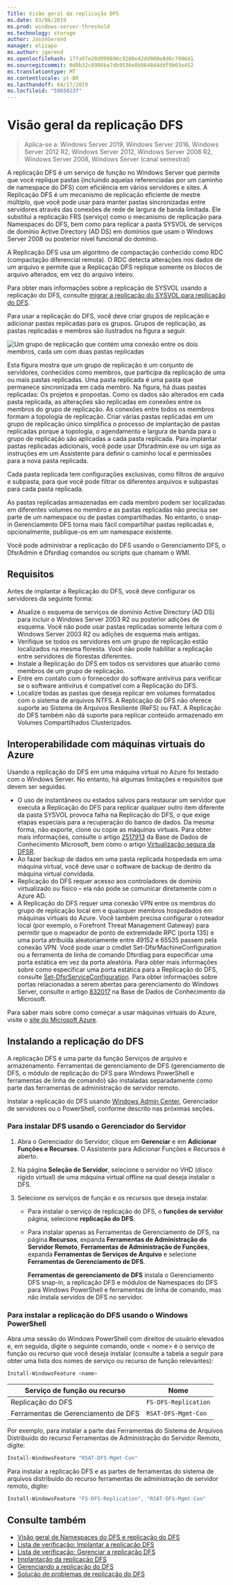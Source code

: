 ```yaml
---
Title: Visão geral da replicação DFS
ms.date: 03/08/2019
ms.prod: windows-server-threshold
ms.technology: storage
author: JasonGerend
manager: elizapo
ms.author: jgerend
ms.openlocfilehash: 17fa97e28d099806c9280e42dd900e8d6c708641
ms.sourcegitcommit: 0d0b32c8986ba7db9536e0b8648d4ddf9b03e452
ms.translationtype: MT
ms.contentlocale: pt-BR
ms.lasthandoff: 04/17/2019
ms.locfileid: "59850237"
---
```

# <a name="dfs-replication-overview"></a>Visão geral da replicação DFS

> Aplica-se a: Windows Server 2019, Windows Server 2016, Windows Server 2012 R2, Windows Server 2012, Windows Server 2008 R2, Windows Server 2008, Windows Server (canal semestral)

A replicação DFS é um serviço de função no Windows Server que permite que você replique pastas (incluindo aquelas referenciadas por um caminho de namespace do DFS) com eficiência em vários servidores e sites. A Replicação DFS é um mecanismo de replicação eficiente de mestre múltiplo, que você pode usar para manter pastas sincronizadas entre servidores através das conexões de rede de largura de banda limitada. Ele substitui a replicação FRS (serviço) como o mecanismo de replicação para Namespaces do DFS, bem como para replicar a pasta SYSVOL de serviços de domínio Active Directory (AD DS) em domínios que usam o Windows Server 2008 ou posterior nível funcional do domínio.

A Replicação DFS usa um algoritmo de compactação conhecido como RDC (compactação diferencial remota). O RDC detecta alterações nos dados de um arquivo e permite que a Replicação DFS replique somente os blocos de arquivo alterados, em vez do arquivo inteiro.

Para obter mais informações sobre a replicação de SYSVOL usando a replicação do DFS, consulte [migrar a replicação do SYSVOL para replicação do DFS](migrate-sysvol-to-dfsr.md).

Para usar a replicação do DFS, você deve criar grupos de replicação e adicionar pastas replicadas para os grupos. Grupos de replicação, as pastas replicadas e membros são ilustrados na figura a seguir.

![Um grupo de replicação que contém uma conexão entre os dois membros, cada um com duas pastas replicadas](media\dfsr-overview.gif)

Esta figura mostra que um grupo de replicação é um conjunto de servidores, conhecidos como membros, que participa da replicação de uma ou mais pastas replicadas. Uma pasta replicada é uma pasta que permanece sincronizada em cada membro. Na figura, há duas pastas replicadas: Os projetos e propostas. Como os dados são alterados em cada pasta replicada, as alterações são replicadas em conexões entre os membros do grupo de replicação. As conexões entre todos os membros formam a topologia de replicação.
Criar várias pastas replicadas em um grupo de replicação único simplifica o processo de implantação de pastas replicadas porque a topologia, o agendamento e largura de banda para o grupo de replicação são aplicadas a cada pasta replicada. Para implantar pastas replicadas adicionais, você pode usar Dfsradmin.exe ou um siga as instruções em um Assistente para definir o caminho local e permissões para a nova pasta replicada.

Cada pasta replicada tem configurações exclusivas, como filtros de arquivo e subpasta, para que você pode filtrar os diferentes arquivos e subpastas para cada pasta replicada.

As pastas replicadas armazenadas em cada membro podem ser localizadas em diferentes volumes no membro e as pastas replicadas não precisa ser parte de um namespace ou de pastas compartilhadas. No entanto, o snap-in Gerenciamento DFS torna mais fácil compartilhar pastas replicadas e, opcionalmente, publique-os em um namespace existente.

Você pode administrar a replicação do DFS usando o Gerenciamento DFS, o DfsrAdmin e Dfsrdiag comandos ou scripts que chamam o WMI.

## <a name="requirements"></a>Requisitos

Antes de implantar a Replicação do DFS, você deve configurar os servidores da seguinte forma:

- Atualize o esquema de serviços de domínio Active Directory (AD DS) para incluir o Windows Server 2003 R2 ou posterior adições de esquema. Você não pode usar pastas replicadas somente leitura com o Windows Server 2003 R2 ou adições de esquema mais antigas.
- Verifique se todos os servidores em um grupo de replicação estão localizados na mesma floresta. Você não pode habilitar a replicação entre servidores de florestas diferentes.
- Instale a Replicação do DFS em todos os servidores que atuarão como membros de um grupo de replicação.
- Entre em contato com o fornecedor do software antivírus para verificar se o software antivírus é compatível com a Replicação do DFS.
- Localize todas as pastas que deseja replicar em volumes formatados com o sistema de arquivos NTFS. A Replicação do DFS não oferece suporte ao Sistema de Arquivos Resiliente (ReFS) ou FAT. A Replicação do DFS também não dá suporte para replicar conteúdo armazenado em Volumes Compartilhados Clusterizados.

## <a name="interoperability-with-azure-virtual-machines"></a>Interoperabilidade com máquinas virtuais do Azure

Usando a replicação do DFS em uma máquina virtual no Azure foi testado com o Windows Server. No entanto, há algumas limitações e requisitos que devem ser seguidas.

- O uso de instantâneos ou estados salvos para restaurar um servidor que executa a Replicação do DFS para replicar qualquer outro item diferente da pasta SYSVOL provoca falha na Replicação do DFS, o que exige etapas especiais para a recuperação do banco de dados. Da mesma forma, não exporte, clone ou copie as máquinas virtuais. Para obter mais informações, consulte o artigo [2517913](http://support.microsoft.com/kb/2517913) da Base de Dados de Conhecimento Microsoft, bem como o artigo [Virtualização segura da DFSR](https://blogs.technet.microsoft.com/filecab/2013/04/05/safely-virtualizing-dfsr/).
- Ao fazer backup de dados em uma pasta replicada hospedada em uma máquina virtual, você deve usar o software de backup de dentro da máquina virtual convidada.
- Replicação do DFS requer acesso aos controladores de domínio virtualizado ou físico – ela não pode se comunicar diretamente com o Azure AD.
- A Replicação do DFS requer uma conexão VPN entre os membros do grupo de replicação local em e quaisquer membros hospedados em máquinas virtuais do Azure. Você também precisa configurar o roteador local (por exemplo, o Forefront Threat Management Gateway) para permitir que o mapeador de ponto de extremidade RPC (porta 135) e uma porta atribuída aleatoriamente entre 49152 e 65535 passem pela conexão VPN. Você pode usar o cmdlet Set-DfsrMachineConfiguration ou a ferramenta de linha de comando Dfsrdiag para especificar uma porta estática em vez da porta aleatória. Para obter mais informações sobre como especificar uma porta estática para a Replicação do DFS, consulte [Set-DfsrServiceConfiguration](https://docs.microsoft.com/powershell/module/dfsr/set-dfsrserviceconfiguration). Para obter informações sobre portas relacionadas a serem abertas para gerenciamento do Windows Server, consulte o artigo [832017](http://support.microsoft.com/kb/832017) na Base de Dados de Conhecimento da Microsoft.

Para saber mais sobre como começar a usar máquinas virtuais do Azure, visite o [site do Microsoft Azure](https://docs.microsoft.com/azure/virtual-machines/).

## <a name="installing-dfs-replication"></a>Instalando a replicação do DFS

A replicação DFS é uma parte da função Serviços de arquivo e armazenamento. Ferramentas de gerenciamento de DFS (gerenciamento de DFS, o módulo de replicação do DFS para Windows PowerShell e ferramentas de linha de comando) são instaladas separadamente como parte das ferramentas de administração de servidor remoto.

Instalar a replicação do DFS usando [Windows Admin Center](../../manage/windows-admin-center/understand/windows-admin-center.md), Gerenciador de servidores ou o PowerShell, conforme descrito nas próximas seções.

### <a name="to-install-dfs-by-using-server-manager"></a>Para instalar DFS usando o Gerenciador do Servidor

1. Abra o Gerenciador do Servidor, clique em **Gerenciar** e em **Adicionar Funções e Recursos**. O Assistente para Adicionar Funções e Recursos é aberto.

2. Na página **Seleção de Servidor**, selecione o servidor no VHD (disco rígido virtual) de uma máquina virtual offline na qual deseja instalar o DFS.

3. Selecione os serviços de função e os recursos que deseja instalar.

    - Para instalar o serviço de replicação do DFS, o **funções de servidor** página, selecione **replicação do DFS**.

    - Para instalar apenas as Ferramentas de Gerenciamento de DFS, na página **Recursos**, expanda **Ferramentas de Administração do Servidor Remoto**, **Ferramentas de Administração de Funções**, expanda **Ferramentas de Serviços de Arquivo** e selecione **Ferramentas de Gerenciamento de DFS**.

         **Ferramentas de gerenciamento de DFS** instala o Gerenciamento DFS snap-in, a replicação DFS e módulos de Namespaces do DFS para Windows PowerShell e ferramentas de linha de comando, mas não instala servidos de DFS no servidor.

### <a name="to-install-dfs-replication-by-using-windows-powershell"></a>Para instalar a replicação do DFS usando o Windows PowerShell

Abra uma sessão do Windows PowerShell com direitos de usuário elevados e, em seguida, digite o seguinte comando, onde < nome\> é o serviço de função ou recurso que você deseja instalar (consulte a tabela a seguir para obter uma lista dos nomes de serviço ou recurso de função relevantes):

```PowerShell
Install-WindowsFeature <name>
```

|Serviço de função ou recurso|Nome|
|---|---|
|Replicação do DFS|`FS-DFS-Replication`|
|Ferramentas de Gerenciamento de DFS|`RSAT-DFS-Mgmt-Con`|

Por exemplo, para instalar a parte das Ferramentas do Sistema de Arquivos Distribuído do recurso Ferramentas de Administração do Servidor Remoto, digite:

```PowerShell
Install-WindowsFeature "RSAT-DFS-Mgmt-Con"
```

Para instalar a replicação DFS e as partes de ferramentas do sistema de arquivos distribuído do recurso ferramentas de administração de servidor remoto, digite:

```PowerShell
Install-WindowsFeature "FS-DFS-Replication", "RSAT-DFS-Mgmt-Con"
```

## <a name="see-also"></a>Consulte também

- [Visão geral de Namespaces do DFS e replicação do DFS](https://docs.microsoft.com/previous-versions/windows/it-pro/windows-server-2012-R2-and-2012/jj127250(v%3dws.11))
- [Lista de verificação: Implantar a replicação DFS](https://docs.microsoft.com/previous-versions/windows/it-pro/windows-server-2008-R2-and-2008/cc772201(v%3dws.11))
- [Lista de verificação: Gerenciar a replicação DFS](https://docs.microsoft.com/previous-versions/windows/it-pro/windows-server-2008-R2-and-2008/cc755035(v%3dws.11))
- [Implantação da replicação DFS](https://docs.microsoft.com/previous-versions/windows/it-pro/windows-server-2008-R2-and-2008/cc770925(v%3dws.11))
- [Gerenciando a replicação do DFS](https://docs.microsoft.com/previous-versions/windows/it-pro/windows-server-2008-R2-and-2008/cc770925(v%3dws.11))
- [Solução de problemas de replicação do DFS](https://docs.microsoft.com/previous-versions/windows/it-pro/windows-server-2008-R2-and-2008/cc732802(v%3dws.11))
